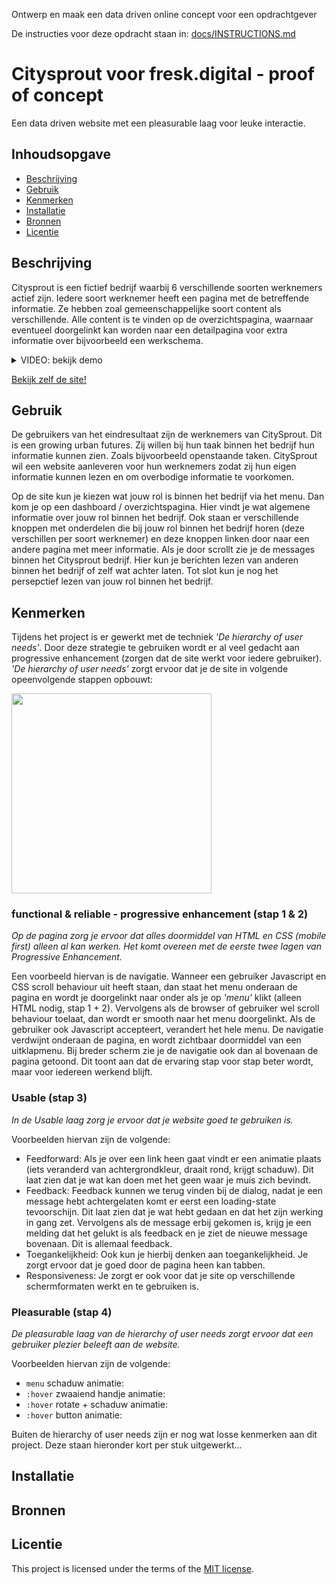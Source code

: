 Ontwerp en maak een data driven online concept voor een opdrachtgever

De instructies voor deze opdracht staan in: [docs/INSTRUCTIONS.md](https://github.com/fdnd-task/proof-of-concept/blob/main/docs/INSTRUCTIONS.md)

# Citysprout voor fresk.digital - proof of concept
Een data driven website met een pleasurable laag voor leuke interactie.

## Inhoudsopgave

  * [Beschrijving](#beschrijving)
  * [Gebruik](#gebruik)
  * [Kenmerken](#kenmerken)
  * [Installatie](#installatie)
  * [Bronnen](#bronnen)
  * [Licentie](#licentie)

## Beschrijving
Citysprout is een fictief bedrijf waarbij 6 verschillende soorten werknemers actief zijn. Iedere soort werknemer heeft een pagina met de betreffende informatie. Ze hebben zoal gemeenschappelijke soort content als verschillende. Alle content is te vinden op de overzichtspagina, waarnaar eventueel doorgelinkt kan worden naar een detailpagina voor extra informatie over bijvoorbeeld een werkschema. 

<details>
 <summary>VIDEO: bekijk demo</summary>
 
 https://github.com/user-attachments/assets/115c13de-bcee-46ce-bf73-eef2a30c09d8

</details>


[Bekijk zelf de site!](https://proof-of-concept-4f4r.onrender.com/mechanic)


## Gebruik
De gebruikers van het eindresultaat zijn de werknemers van CitySprout. Dit is een growing urban futures. Zij willen bij hun taak binnen het bedrijf hun informatie kunnen zien. Zoals bijvoorbeeld openstaande taken. CitySprout wil een website aanleveren voor hun werknemers zodat zij hun eigen informatie kunnen lezen en om overbodige informatie te voorkomen.

Op de site kun je kiezen wat jouw rol is binnen het bedrijf via het menu. Dan kom je op een dashboard / overzichtspagina. Hier vindt je wat algemene informatie over jouw rol binnen het bedrijf. Ook staan er verschillende knoppen met onderdelen die bij jouw rol binnen het bedrijf horen (deze verschillen per soort werknemer) en deze knoppen linken door naar een andere pagina met meer informatie. Als je door scrollt zie je de messages binnen het Citysprout bedrijf. Hier kun je berichten lezen van anderen binnen het bedrijf of zelf wat achter laten. Tot slot kun je nog het persepctief lezen van jouw rol binnen het bedrijf.


## Kenmerken
Tijdens het project is er gewerkt met de techniek _'De hierarchy of user needs'_. Door deze strategie te gebruiken wordt er al veel gedacht aan progressive enhancement (zorgen dat de site werkt voor iedere gebruiker). _'De hierarchy of user needs'_ zorgt ervoor dat je de site in volgende opeenvolgende stappen opbouwt:

<img src="https://github.com/user-attachments/assets/258443ac-3067-478e-97b9-94b6e26f54f7" width="320">


### functional & reliable - progressive enhancement (stap 1 & 2)
_Op de pagina zorg je ervoor dat alles doormiddel van HTML en CSS (mobile first) alleen al kan werken. Het komt overeen met de eerste twee lagen van Progressive Enhancement._

Een voorbeeld hiervan is de navigatie. Wanneer een gebruiker Javascript en CSS scroll behaviour uit heeft staan, dan staat het menu onderaan de pagina en wordt je doorgelinkt naar onder als je op _'menu'_ klikt (alleen HTML nodig, stap 1 + 2). Vervolgens als de browser of gebruiker wel scroll behaviour toelaat, dan wordt er smooth naar het menu doorgelinkt. Als de gebruiker ook Javascript accepteert, verandert het hele menu. De navigatie verdwijnt onderaan de pagina, en wordt zichtbaar doormiddel van een uitklapmenu. Bij breder scherm zie je de navigatie ook dan al bovenaan de pagina getoond. Dit toont aan dat de ervaring stap voor stap beter wordt, maar voor iedereen werkend blijft. 


### Usable (stap 3)
_In de Usable laag zorg je ervoor dat je website goed te gebruiken is._

Voorbeelden hiervan zijn de volgende:
* Feedforward: Als je over een link heen gaat vindt er een animatie plaats (iets veranderd van achtergrondkleur, draait rond, krijgt schaduw). Dit laat zien dat je wat kan doen met het geen waar je muis zich bevindt.
* Feedback: Feedback kunnen we terug vinden bij de dialog, nadat je een message hebt achtergelaten komt er eerst een loading-state tevoorschijn. Dit laat zien dat je wat hebt gedaan en dat het zijn werking in gang zet. Vervolgens als de message erbij gekomen is, krijg je een melding dat het gelukt is als feedback en je ziet de nieuwe message bovenaan. Dit is allemaal feedback.
* Toegankelijkheid: Ook kun je hierbij denken aan toegankelijkheid. Je zorgt ervoor dat je goed door de pagina heen kan tabben.
* Responsiveness: Je zorgt er ook voor dat je site op verschillende schermformaten werkt en te gebruiken is. 


### Pleasurable (stap 4)
_De pleasurable laag van de hierarchy of user needs zorgt ervoor dat een gebruiker plezier beleeft aan de website._

Voorbeelden hiervan zijn de volgende:
* `menu` schaduw animatie:
* `:hover` zwaaiend handje animatie:
* `:hover` rotate + schaduw animatie:
* `:hover` button animatie:


Buiten de hierarchy of user needs zijn er nog wat losse kenmerken aan dit project. Deze staan hieronder kort per stuk uitgewerkt...
<!-- POST + client side fetch + states -->
<!-- anchor positioning -->
<!-- code conventions -->

<!-- Bij Kenmerken staat welke technieken zijn gebruikt en hoe. Wat is de HTML structuur? Wat zijn de belangrijkste dingen in CSS? Wat is er met JS gedaan en hoe? Misschien heb je iets met NodeJS gedaan, of heb je een framwork of library gebruikt? -->

## Installatie
<!-- Bij Instalatie staat hoe een andere developer aan jouw repo kan werken -->

## Bronnen

## Licentie

This project is licensed under the terms of the [MIT license](./LICENSE).
